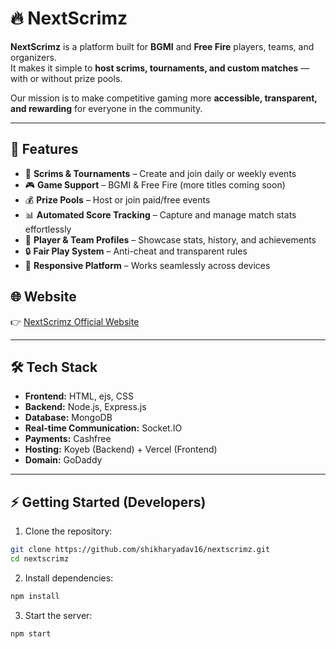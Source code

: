 #  🔥 NextScrimz

**NextScrimz** is a platform built for **BGMI** and **Free Fire** players, teams, and organizers.  
It makes it simple to **host scrims, tournaments, and custom matches** — with or without prize pools.  

Our mission is to make competitive gaming more **accessible, transparent, and rewarding** for everyone in the community.  

---

## 🚀 Features

- 📅 **Scrims & Tournaments** – Create and join daily or weekly events  
- 🎮 **Game Support** – BGMI & Free Fire (more titles coming soon)  
- 💰 **Prize Pools** – Host or join paid/free events  
- 📊 **Automated Score Tracking** – Capture and manage match stats effortlessly  
- 👥 **Player & Team Profiles** – Showcase stats, history, and achievements  
- 🔒 **Fair Play System** – Anti-cheat and transparent rules  
- 📱 **Responsive Platform** – Works seamlessly across devices  

## 🌐 Website

👉 [NextScrimz Official Website](https://nextscrimz.xyz)  

---

## 🛠️ Tech Stack

- **Frontend:** HTML, ejs, CSS  
- **Backend:** Node.js, Express.js  
- **Database:** MongoDB  
- **Real-time Communication:** Socket.IO  
- **Payments:** Cashfree 
- **Hosting:** Koyeb (Backend) + Vercel (Frontend)  
- **Domain:** GoDaddy  

---

## ⚡ Getting Started (Developers)

1. Clone the repository:

```bash
git clone https://github.com/shikharyadav16/nextscrimz.git
cd nextscrimz
```
2. Install dependencies:

```bash
npm install
```

3. Start the server:

```bash
npm start
```
  

   
